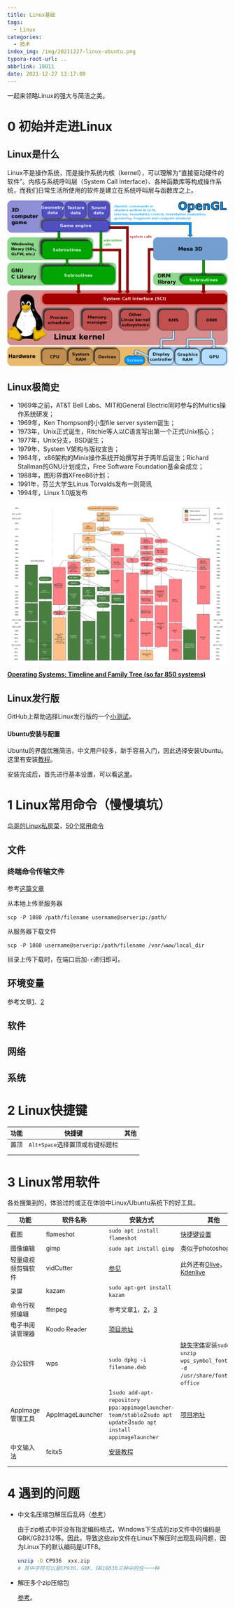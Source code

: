 ```yaml
---
title: Linux基础
tags:
  - Linux
categories:
  - 技术
index_img: /img/20211227-linux-ubuntu.png
typora-root-url: ..
abbrlink: 10011
date: 2021-12-27 13:17:00
---
```


一起来领略Linux的强大与简洁之美。<!--more-->

# 0 初始并走进Linux

## Linux是什么

Linux不是操作系统，而是操作系统内核（kernel），可以理解为“直接驱动硬件的软件”。内核与系统呼叫层（System Call Interface）、各种函数库等构成操作系统，而我们日常生活所使用的软件是建立在系统呼叫层与函数库之上。

![ ](/ass/20211227-Linux-Kernel.png)

## Linux极简史

- 1969年之前，AT&T Bell Labs、MIT和General Electric同时参与的Multics操作系统研发；
- 1969年，Ken Thompson的小型file server system诞生；
- 1973年，Unix正式诞生，Ritchie等人以C语言写出第一个正式Unix核心；
- 1977年，Unix分支，BSD诞生；
- 1979年，System V架构与版权宣告；
- 1984年，x86架构的Minix操作系统开始撰写并于两年后诞生；Richard Stallman的GNU计划成立，Free Software Foundation基金会成立；
- 1988年，图形界面XFree86计划；
- 1991年，芬兰大学生Linus Torvalds发布一则简讯
- 1994年，Linux 1.0版发布

![](/ass/20211227-Unix_history-simple.svg)

**[Operating Systems: Timeline and Family Tree (so far 850 systems)](https://eylenburg.github.io/os_familytree.htm)**

## Linux发行版

GitHub上帮助选择Linux发行版的一个[小测试](https://distrochooser.de/)。

#### Ubuntu安装与配置

Ubuntu的界面优雅简洁，中文用户较多，新手容易入门，因此选择安装Ubuntu。这里有安装[教程](http://youtube.com/watch?v=W-RFY4LQ6oE)。

安装完成后，首先进行基本设置，可以看[这里](https://www.bilibili.com/video/BV1qh411U7nR?from=search&seid=2286780838565637536&spm_id_from=333.337.0.0)。

# 1 Linux常用命令（慢慢填坑）

[鸟哥的Linux私房菜](https://linux.vbird.org/linux_basic/)，[50个常用命令](https://www.youtube.com/watch?v=ZtqBQ68cfJc&t=10321s)

## 文件

### 终端命令传输文件

参考[这篇文章](https://blog.csdn.net/jackghq/article/details/64124062)

从本地上传至服务器

````shell
scp -P 1080 /path/filename username@serverip:/path/
````

从服务器下载文件

```shell
scp -P 1080 username@serverip:/path/filename /var/www/local_dir
```

目录上传下载时，在端口后加`-r`递归即可。

## 环境变量

参考文章[1](https://blog.csdn.net/White_Idiot/article/details/78253004)、[2](https://www.cnblogs.com/jpfss/p/11107080.html)

## 软件

## 网络

## 系统

# 2 Linux快捷键

| 功能 | 快捷键                          | 其他 |
| ---- | ------------------------------- | ---- |
| 置顶 | `Alt+Space`选择置顶或右键标题栏 |      |
|      |                                 |      |
|      |                                 |      |



# 3 Linux常用软件

各处搜集到的，体验过的或正在体验中Linux/Ubuntu系统下的好工具。

|功能|软件名称|安装方式|其他|
| ---- | ---- | ---- | ---- |
| 截图 | flameshot | `sudo apt install flameshot` | [快捷键设置](https://github.com/flameshot-org/flameshot) |
| 图像编辑 | gimp | `sudo apt install gimp` | 类似于photoshop |
| 轻量级视频剪辑软件 | vidCutter | [参见](https://github.com/ozmartian/vidcutter) | 此外还有[Olive](https://www.olivevideoeditor.org/)，[Kdenlive](https://kdenlive.org/en/) |
| 录屏 | kazam | `sudo apt-get install kazam` |  |
| 命令行视频编辑 | ffmpeg | 参考文章[1](http://note.rpsh.net/posts/2015/04/21/mac-osx-ffmpeg-mp4-gif-convert/)，[2](https://blog.csdn.net/lj402159806/article/details/54837637)，[3](https://www.cnblogs.com/brt2/p/14006745.html#35-%E6%94%B9%E5%8F%98%E5%88%86%E8%BE%A8%E7%8E%87transsizing) |  |
| 电子书阅读管理器 | Koodo Reader | [项目地址](https://github.com/troyeguo/koodo-reader) |  |
| 办公软件 | wps | `sudo dpkg -i filename.deb`                                  | [缺失字体](https://blog.csdn.net/u012708193/article/details/83019896)安装`sudo unzip wps_symbol_fonts.zip -d /usr/share/fonts/wps-office` |
| AppImage管理工具 | AppImageLauncher | 1`sudo add-apt-repository ppa:appimagelauncher-team/stable`2`sudo apt update`3`sudo apt install appimagelauncher` | [项目地址](https://github.com/TheAssassin/AppImageLauncher) |
| 中文输入法 | fcitx5 | [安装教程](https://plumz.me/archives/12285/) |  |
|  |  |  |  |
|  |  |  |  |

# 4 遇到的问题

- 中文名压缩包解压后乱码（[参考](https://blog.csdn.net/weixin_40009624/article/details/79019907)）

  由于zip格式中并没有指定编码格式，Windows下生成的zip文件中的编码是GBK/GB2312等。因此，导致这些zip文件在Linux下解压时出现乱码问题，因为Linux下的默认编码是UTF8。

  ```bash
  unzip -O CP936  xxx.zip
  # 其中字符可以是CP936、GBK、GB18030三种中的任一一种
  ```

- 解压多个zip压缩包

  [参考](https://blog.csdn.net/jaye16/article/details/74978408)。
